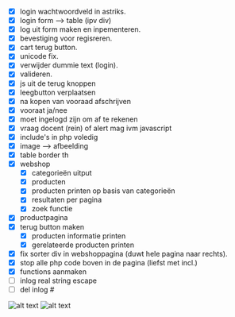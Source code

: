 
- [x] login wachtwoordveld in astriks. 
- [x] login form --> table (ipv div)
- [x] log uit form maken en inpementeren.
- [x] bevestiging voor regisreren.
- [x] cart terug button.
- [x] unicode fix.
- [x] verwijder dummie text (login).
- [x] valideren.
- [x] js uit de terug knoppen
- [x] leegbutton verplaatsen
- [x] na kopen van vooraad afschrijven
- [x] vooraat ja/nee
- [x] moet ingelogd zijn om af te rekenen
- [x] vraag docent (rein) of alert mag ivm javascript
- [x] include's in php voledig
- [x] image --> afbeelding
- [x] table border th
- [x] webshop
	- [x] categorieën uitput
	- [x] producten
	- [x] producten printen op basis van categorieën
	- [x] resultaten per pagina
	- [x] zoek functie
- [x] productpagina
- [x] terug button maken
	- [x] producten informatie printen
	- [x] gerelateerde producten printen
- [x] fix sorter div in webshoppagina (duwt hele pagina naar rechts).
- [x] stop alle php code boven in de pagina (liefst met incl.)
- [x] functions aanmaken
- [ ] inlog real string escape
- [ ] del inlog #

![alt text](https://avatars1.githubusercontent.com/u/11294762?v=3&s=64)
![alt text](https://avatars0.githubusercontent.com/u/11294766?v=3&s=40)
